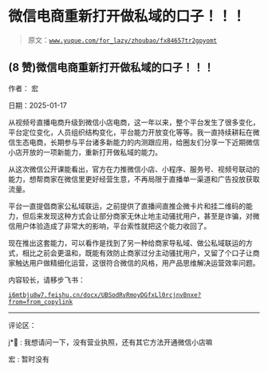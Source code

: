 # 微信电商重新打开做私域的口子！！！

> 原文：[`www.yuque.com/for_lazy/zhoubao/fx84657tr2gpyomt`](https://www.yuque.com/for_lazy/zhoubao/fx84657tr2gpyomt)

## (8 赞)微信电商重新打开做私域的口子！！！

作者： 宏

日期：2025-01-17

从视频号直播电商升级到微信小店电商，这一年以来，整个平台发生了很多变化，平台定位变化，人员组织结构变化，平台能力开放变化等等。我一直持续耕耘在微信生态电商，长期参与平台诸多新能力的内测跟应用，给圈友们分享一下近期微信小店开放的一项新能力，重新打开做私域的能力。

从这次微信公开课能看出，官方在力推微信小店、小程序、服务号、视频号联动的能力，想帮商家在微信里更好经营生意，不再局限于直播单一渠道和广告投放获取流量。

平台一直提倡商家公私域联运，之前提供了直播间直推企微卡片和挂二维码的能力，但后来发现这种方式会让部分商家无休止地主动骚扰用户，甚至是诈骗，对微信用户体验造成了非常大的影响，平台索性就把这个能力收回了。

现在推出这套能力，可以看作是找到了另一种给商家导私域、做公私域联运的方式，相比之前会更温和，既能有效防止商家过分主动骚扰用户，又留了个口子让商家触达用户做精细化运营，这很符合微信的风格，用产品思维解决运营效率问题。

内容较长，请移步飞书：

[`i6mtbju8w7.feishu.cn/docx/UBSodRvRmoyDGfxLl0rcjnvBnxe?from=from_copylink`](https://i6mtbju8w7.feishu.cn/docx/UBSodRvRmoyDGfxLl0rcjnvBnxe?from=from_copylink)

* * *

评论区：

j* : 我想请问一下，没有营业执照，还有其它方法开通微信小店嘛

宏 : 暂时没有
